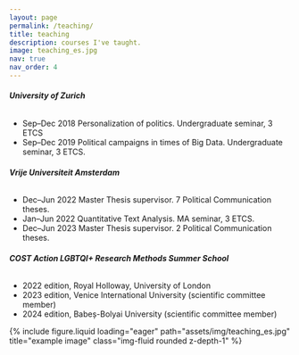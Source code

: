 ```yaml
---
layout: page
permalink: /teaching/
title: teaching
description: courses I've taught.
image: teaching_es.jpg
nav: true
nav_order: 4
---
```



###### **University of Zurich**

- Sep–Dec 2018 Personalization of politics. Undergraduate seminar, 3 ETCS
- Sep–Dec 2019 Political campaigns in times of Big Data. Undergraduate seminar, 3 ETCS.



###### **Vrije Universiteit Amsterdam**

- Dec–Jun 2022 Master Thesis supervisor. 7 Political Communication theses.
- Jan–Jun 2022 Quantitative Text Analysis. MA seminar, 3 ETCS.
- Dec–Jun 2023 Master Thesis supervisor. 2 Political Communication theses.


###### **COST Action LGBTQI+ Research Methods Summer School**

- 2022 edition, Royal Holloway, University of London
- 2023 edition, Venice International University (scientific committee member)
- 2024 edition, Babeș-Bolyai University (scientific committee member)


<div class="row">
    <div class="col-sm mt-3 mt-md-0">
        {% include figure.liquid loading="eager" path="assets/img/teaching_es.jpg" title="example image" class="img-fluid rounded z-depth-1" %}
    </div>
</div>
